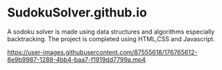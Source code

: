 # SudokuSolver.github.io

A sodoku solver is made using data structures and algorithms especially backtracking. 
The project is completed using HTML,CSS and Javascript.


https://user-images.githubusercontent.com/87555618/176765612-8e9b9987-1288-4bb4-baa7-f1919dd7799a.mp4

